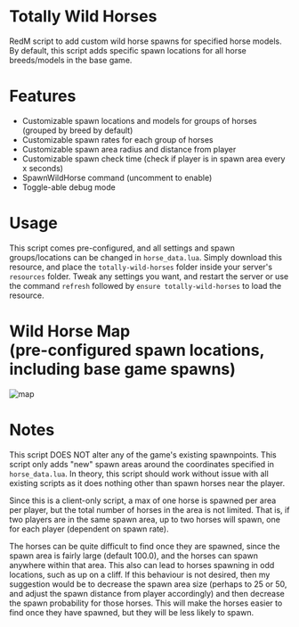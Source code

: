 # Totally Wild Horses

RedM script to add custom wild horse spawns for specified horse models. By default, this script adds specific spawn
locations for all horse breeds/models in the base game.

# Features

- Customizable spawn locations and models for groups of horses (grouped by breed by default)
- Customizable spawn rates for each group of horses
- Customizable spawn area radius and distance from player
- Customizable spawn check time (check if player is in spawn area every x seconds)
- SpawnWildHorse command (uncomment to enable)
- Toggle-able debug mode

# Usage

This script comes pre-configured, and all settings and spawn groups/locations can be changed in `horse_data.lua`.
Simply download this resource, and place the `totally-wild-horses` folder inside your server's `resources` folder.
Tweak any settings you want, and restart the server or use the command `refresh` followed by `ensure
totally-wild-horses` to load the resource.

# Wild Horse Map<br>(pre-configured spawn locations, including base game spawns)

![map](https://github.com/totallyrin/totally_wild_horses/assets/1056415/4df75d09-0424-4e33-91d8-de482c3458c4)

# Notes

This script DOES NOT alter any of the game's existing spawnpoints. This script only adds "new" spawn areas around the coordinates specified in `horse_data.lua`. In theory, this script should work without issue with all existing scripts as it does nothing other than spawn horses near the player.

Since this is a client-only script, a max of one horse is spawned per area per player, but the total number of horses in the area is not limited. That is, if two players are in the same spawn area, up to two horses will spawn, one for each player (dependent on spawn rate).

The horses can be quite difficult to find once they are spawned, since the spawn area is fairly large (default 100.0), and the horses can spawn anywhere within that area. This also can lead to horses spawning in odd locations, such as up on a cliff. If this behaviour is not desired, then my suggestion would be to decrease the spawn area size (perhaps to 25 or 50, and adjust the spawn distance from player accordingly) and then decrease the spawn probability for those horses. This will make the horses easier to find once they have spawned, but they will be less likely to spawn.
